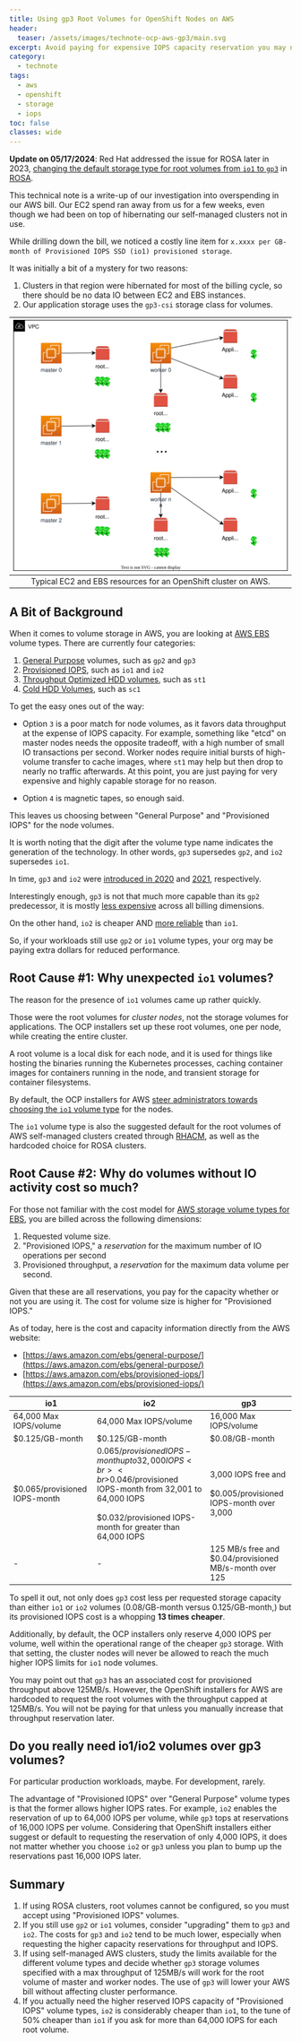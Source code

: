 ```yaml
---
title: Using gp3 Root Volumes for OpenShift Nodes on AWS
header:
  teaser: /assets/images/technote-ocp-aws-gp3/main.svg
excerpt: Avoid paying for expensive IOPS capacity reservation you may not need
category:
  - technote
tags:
  - aws
  - openshift
  - storage
  - iops
toc: false
classes: wide
---
```


**Update on 05/17/2024**: Red Hat addressed the issue for ROSA later in 2023, [changing the default storage type for root volumes from `io1` to `gp3`](https://access.redhat.com/solutions/6969126) in [ROSA](https://docs.openshift.com/rosa/rosa_architecture/rosa-understanding.html).

This technical note is a write-up of our investigation into overspending in our AWS bill. Our EC2 spend ran away from us for a few weeks, even though we had been on top of hibernating our self-managed clusters not in use.

While drilling down the bill, we noticed a costly line item for `x.xxxx per GB-month of Provisioned IOPS SSD (io1) provisioned storage`.

It was initially a bit of a mystery for two reasons:

1. Clusters in that region were hibernated for most of the billing cycle, so there should be no data IO between EC2 and EBS instances.
2. Our application storage uses the `gp3-csi` storage class for volumes.

| ![Deployment diagram with AWS VPC containing the EC2 instances for OpenShift master and worker nodes. All nodes have an attached root volume of type "io1" and worker nodes have extra application volumes of type "gp3". The "io" volumes have multiple current signs next to them to indicate their higher cost.](/assets/images/technote-ocp-aws-gp3/main.svg) |
|:--:|
| Typical EC2 and EBS resources for an OpenShift cluster on AWS. |

## A Bit of Background

When it comes to volume storage in AWS, you are looking at [AWS EBS](https://aws.amazon.com/ebs/) volume types. There are currently four categories:

1. [General Purpose](https://aws.amazon.com/ebs/general-purpose/) volumes, such as `gp2` and `gp3`
2. [Provisioned IOPS](https://aws.amazon.com/ebs/provisioned-iops/), such as `io1` and `io2`
3. [Throughput Optimized HDD volumes](https://aws.amazon.com/ebs/throughput-optimized/), such as `st1`
4. [Cold HDD Volumes](https://aws.amazon.com/ebs/cold-hdd/), such as `sc1`

To get the easy ones out of the way:

- Option `3` is a poor match for node volumes, as it favors data throughput at the expense of IOPS capacity. For example, something like "etcd" on master nodes needs the opposite tradeoff, with a high number of small IO transactions per second. Worker nodes require initial bursts of high-volume transfer to cache images, where `st1` may help but then drop to nearly no traffic afterwards. At this point, you are just paying for very expensive and highly capable storage for no reason.

- Option `4` is magnetic tapes, so enough said.

This leaves us choosing between "General Purpose" and "Provisioned IOPS" for the node volumes.

It is worth noting that the digit after the volume type name indicates the generation of the technology. In other words, `gp3` supersedes `gp2`, and `io2` supersedes `io1`.

In time, `gp3` and `io2` were [introduced in 2020](https://aws.amazon.com/about-aws/whats-new/2020/12/introducing-new-amazon-ebs-general-purpose-volumes-gp3/) and [2021](https://aws.amazon.com/about-aws/whats-new/2021/07/aws-announces-general-availability-amazon-ebs-block-express-volumes/), respectively.

Interestingly enough, `gp3` is not that much more capable than its `gp2` predecessor, it is mostly [less expensive](https://aws.amazon.com/blogs/storage/migrate-your-amazon-ebs-volumes-from-gp2-to-gp3-and-save-up-to-20-on-costs/) across all billing dimensions.

On the other hand, `io2` is cheaper AND [more reliable](https://docs.aws.amazon.com/AWSEC2/latest/UserGuide/ebs-optimized.html) than `io1`.

So, if your workloads still use `gp2` or `io1` volume types, your org may be paying extra dollars for reduced performance.

## Root Cause #1: Why unexpected `io1` volumes?

The reason for the presence of `io1` volumes came up rather quickly.

Those were the root volumes for _cluster nodes_, not the storage volumes for applications. The OCP installers set up these root volumes, one per node, while creating the entire cluster.

A root volume is a local disk for each node, and it is used for things like hosting the binaries running the Kubernetes processes, caching container images for containers running in the node, and transient storage for container filesystems.

By default, the OCP installers for AWS [steer administrators towards choosing the `io1` volume type](https://docs.openshift.com/container-platform/4.12/installing/installing_aws/installing-aws-customizations.html) for the nodes.

The `io1` volume type is also the suggested default for the root volumes of AWS self-managed clusters created through [RHACM](https://access.redhat.com/documentation/en-us/red_hat_advanced_cluster_management_for_kubernetes/2.8), as well as the hardcoded choice for ROSA clusters.

## Root Cause #2: Why do volumes without IO activity cost so much?

For those not familiar with the cost model for [AWS storage volume types for EBS](https://aws.amazon.com/ebs/volume-types/), you are billed across the following dimensions:

1. Requested volume size.
2. "Provisioned IOPS," a _reservation_ for the maximum number of IO operations per second
3. Provisioned throughput, a _reservation_ for the maximum data volume per second.

Given that these are all reservations, you pay for the capacity whether or not you are using it. The cost for volume size is higher for "Provisioned IOPS."

As of today, here is the cost and capacity information directly from the AWS website:

- [https://aws.amazon.com/ebs/general-purpose/](https://aws.amazon.com/ebs/general-purpose/)
- [https://aws.amazon.com/ebs/provisioned-iops/](https://aws.amazon.com/ebs/provisioned-iops/)

| io1 | io2 | gp3 |
| ------------------- | -------------------- | --- |
| 64,000 Max IOPS/volume | 64,000 Max IOPS/volume  | 16,000 Max IOPS/volume |
| $0.125/GB-month| $0.125/GB-month | $0.08/GB-month|
| $0.065/provisioned IOPS-month | $0.065/provisioned IOPS-month up to 32,000 IOPS<br><br>$0.046/provisioned IOPS-month from 32,001 to 64,000 IOPS<br><br>$0.032/provisioned IOPS-month for greater than 64,000 IOPS | 3,000 IOPS free and<br><br>$0.005/provisioned IOPS-month over 3,000|
| - | - | 125 MB/s free and<br>$0.04/provisioned MB/s-month over 125|

To spell it out, not only does `gp3` cost less per requested storage capacity than either `io1` or `io2` volumes (0.08/GB-month versus 0.125/GB-month,) but its provisioned IOPS cost is a whopping **13 times cheaper**.

Additionally, by default, the OCP installers only reserve 4,000 IOPS per volume, well within the operational range of the cheaper `gp3` storage. With that setting, the cluster nodes will never be allowed to reach the much higher IOPS limits for `io1` node volumes.

You may point out that `gp3` has an associated cost for provisioned throughput above 125MB/s. However, the OpenShift installers for AWS are hardcoded to request the root volumes with the throughput capped at 125MB/s. You will not be paying for that unless you manually increase that throughput reservation later.

## Do you really need io1/io2 volumes over gp3 volumes?

For particular production workloads, maybe. For development, rarely.

The advantage of "Provisioned IOPS" over "General Purpose" volume types is that the former allows higher IOPS rates. For example, `io2` enables the reservation of up to 64,000 IOPS per volume, while `gp3` tops at reservations of 16,000 IOPS per volume. Considering that OpenShift installers either suggest or default to requesting the reservation of only 4,000 IOPS, it does not matter whether you choose `io2` or `gp3` unless you plan to bump up the reservations past 16,000 IOPS later.

## Summary

1. If using ROSA clusters, root volumes cannot be configured, so you must accept using "Provisioned IOPS" volumes.
2. If you still use `gp2` or `io1` volumes, consider "upgrading" them to `gp3` and `io2`. The costs for `gp3` and `io2` tend to be much lower, especially when requesting the higher capacity reservations for throughput and IOPS.
3. If using self-managed AWS clusters, study the limits available for the different volume types and decide whether `gp3` storage volumes specified with a max throughput of 125MB/s will work for the root volume of master and worker nodes. The use of `gp3` will lower your AWS bill without affecting cluster performance.
4. If you actually need the higher reserved IOPS capacity of "Provisioned IOPS" volume types, `io2` is considerably cheaper than `io1`, to the tune of 50% cheaper than `io1` if you ask for more than 64,000 IOPS for each root volume.

